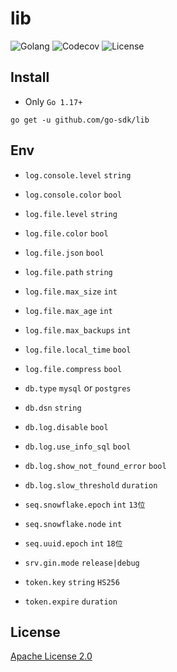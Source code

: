 # lib

![Golang](https://img.shields.io/github/workflow/status/go-sdk/lib/Golang/dev?style=for-the-badge)
![Codecov](https://img.shields.io/codecov/c/github/go-sdk/lib/dev?style=for-the-badge&token=QJ7tka53iP)
![License](https://img.shields.io/badge/license-Apache%20License%202.0-blue?style=for-the-badge)

## Install

- Only `Go 1.17+`

```shell
go get -u github.com/go-sdk/lib
```

## Env

- `log.console.level` `string`
- `log.console.color` `bool`

- `log.file.level` `string`
- `log.file.color` `bool`
- `log.file.json` `bool`
- `log.file.path` `string`
- `log.file.max_size` `int`
- `log.file.max_age` `int`
- `log.file.max_backups` `int`
- `log.file.local_time` `bool`
- `log.file.compress` `bool`

- `db.type` `mysql` or `postgres`
- `db.dsn` `string`
- `db.log.disable` `bool`
- `db.log.use_info_sql` `bool`
- `db.log.show_not_found_error` `bool`
- `db.log.slow_threshold` `duration`

- `seq.snowflake.epoch` `int` `13位`
- `seq.snowflake.node` `int`
- `seq.uuid.epoch` `int` `18位`

- `srv.gin.mode` `release|debug`

- `token.key` `string` `HS256`
- `token.expire` `duration`

## License

[Apache License 2.0](./LICENSE)
